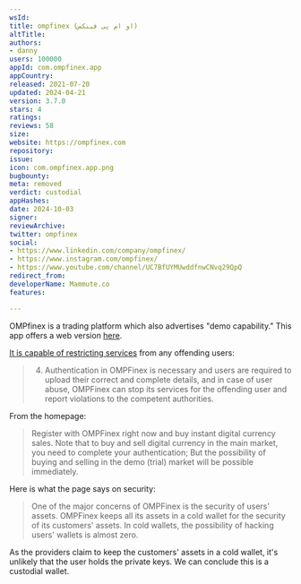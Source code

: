 ```yaml
---
wsId: 
title: ompfinex (او ام پی فینکس)
altTitle: 
authors:
- danny
users: 100000
appId: com.ompfinex.app
appCountry: 
released: 2021-07-20
updated: 2024-04-21
version: 3.7.0
stars: 4
ratings: 
reviews: 58
size: 
website: https://ompfinex.com
repository: 
issue: 
icon: com.ompfinex.app.png
bugbounty: 
meta: removed
verdict: custodial
appHashes: 
date: 2024-10-03
signer: 
reviewArchive: 
twitter: ompfinex
social:
- https://www.linkedin.com/company/ompfinex/
- https://www.instagram.com/ompfinex/
- https://www.youtube.com/channel/UC7BfUYMUwddfnwCNvq29QpQ
redirect_from: 
developerName: Mammute.co
features: 

---
```


OMPfinex is a trading platform which also advertises "demo capability." This app offers a web version [here](https://app.ompfinex.com/sign-in).

[It is capable of restricting services](https://www.ompfinex.com/en/pages/policies) from any offending users:

> 4. Authentication in OMPFinex is necessary and users are required to upload their correct and complete details, and in case of user abuse, OMPFinex can stop its services for the offending user and report violations to the competent authorities.

From the homepage:

> Register with OMPFinex right now and buy instant digital currency sales. Note that to buy and sell digital currency in the main market, you need to complete your authentication; But the possibility of buying and selling in the demo (trial) market will be possible immediately.

Here is what the page says on security:

> One of the major concerns of OMPFinex is the security of users' assets. OMPFinex keeps all its assets in a cold wallet for the security of its customers' assets. In cold wallets, the possibility of hacking users' wallets is almost zero.
 
As the providers claim to keep the customers' assets in a cold wallet, it's unlikely that the user holds the private keys. We can conclude this is a custodial wallet.


